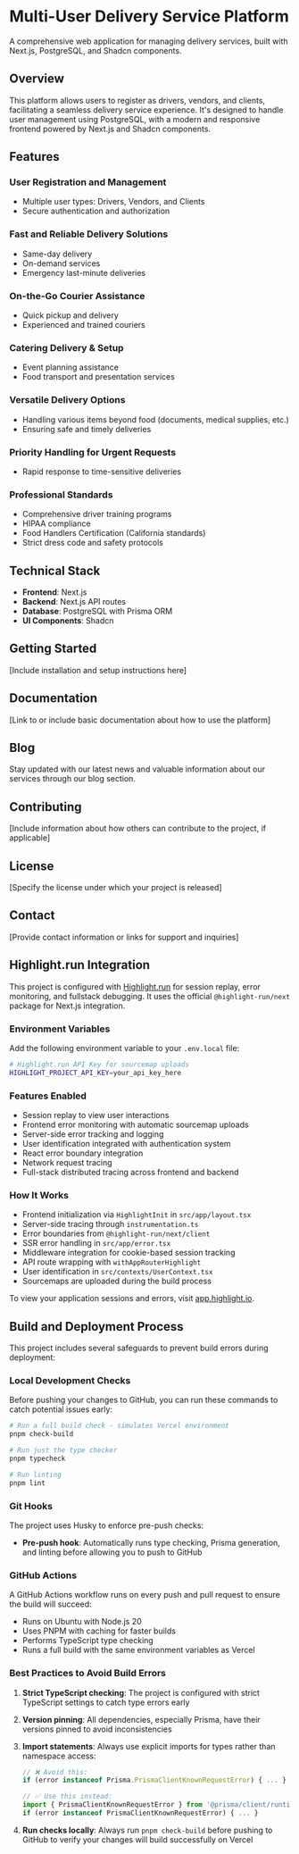 # Multi-User Delivery Service Platform

A comprehensive web application for managing delivery services, built with Next.js, PostgreSQL, and Shadcn components.

## Overview

This platform allows users to register as drivers, vendors, and clients, facilitating a seamless delivery service experience. It's designed to handle user management using PostgreSQL, with a modern and responsive frontend powered by Next.js and Shadcn components.

## Features

### User Registration and Management
- Multiple user types: Drivers, Vendors, and Clients
- Secure authentication and authorization

### Fast and Reliable Delivery Solutions
- Same-day delivery
- On-demand services
- Emergency last-minute deliveries

### On-the-Go Courier Assistance
- Quick pickup and delivery
- Experienced and trained couriers

### Catering Delivery & Setup
- Event planning assistance
- Food transport and presentation services

### Versatile Delivery Options
- Handling various items beyond food (documents, medical supplies, etc.)
- Ensuring safe and timely deliveries

### Priority Handling for Urgent Requests
- Rapid response to time-sensitive deliveries

### Professional Standards
- Comprehensive driver training programs
- HIPAA compliance
- Food Handlers Certification (California standards)
- Strict dress code and safety protocols

## Technical Stack

- **Frontend**: Next.js
- **Backend**: Next.js API routes
- **Database**: PostgreSQL with Prisma ORM
- **UI Components**: Shadcn

## Getting Started

[Include installation and setup instructions here]

## Documentation

[Link to or include basic documentation about how to use the platform]

## Blog

Stay updated with our latest news and valuable information about our services through our blog section.

## Contributing

[Include information about how others can contribute to the project, if applicable]

## License

[Specify the license under which your project is released]

## Contact

[Provide contact information or links for support and inquiries]

## Highlight.run Integration

This project is configured with [Highlight.run](https://www.highlight.io) for session replay, error monitoring, and fullstack debugging. It uses the official `@highlight-run/next` package for Next.js integration.

### Environment Variables

Add the following environment variable to your `.env.local` file:

```bash
# Highlight.run API Key for sourcemap uploads
HIGHLIGHT_PROJECT_API_KEY=your_api_key_here
```

### Features Enabled

- Session replay to view user interactions
- Frontend error monitoring with automatic sourcemap uploads
- Server-side error tracking and logging
- User identification integrated with authentication system
- React error boundary integration
- Network request tracing
- Full-stack distributed tracing across frontend and backend

### How It Works

- Frontend initialization via `HighlightInit` in `src/app/layout.tsx`
- Server-side tracing through `instrumentation.ts`
- Error boundaries from `@highlight-run/next/client`
- SSR error handling in `src/app/error.tsx`
- Middleware integration for cookie-based session tracking
- API route wrapping with `withAppRouterHighlight`
- User identification in `src/contexts/UserContext.tsx`
- Sourcemaps are uploaded during the build process

To view your application sessions and errors, visit [app.highlight.io](https://app.highlight.io).

## Build and Deployment Process

This project includes several safeguards to prevent build errors during deployment:

### Local Development Checks

Before pushing your changes to GitHub, you can run these commands to catch potential issues early:

```bash
# Run a full build check - simulates Vercel environment
pnpm check-build

# Run just the type checker
pnpm typecheck

# Run linting
pnpm lint
```

### Git Hooks

The project uses Husky to enforce pre-push checks:

- **Pre-push hook**: Automatically runs type checking, Prisma generation, and linting before allowing you to push to GitHub

### GitHub Actions

A GitHub Actions workflow runs on every push and pull request to ensure the build will succeed:

- Runs on Ubuntu with Node.js 20
- Uses PNPM with caching for faster builds
- Performs TypeScript type checking
- Runs a full build with the same environment variables as Vercel

### Best Practices to Avoid Build Errors

1. **Strict TypeScript checking**: The project is configured with strict TypeScript settings to catch type errors early

2. **Version pinning**: All dependencies, especially Prisma, have their versions pinned to avoid inconsistencies

3. **Import statements**: Always use explicit imports for types rather than namespace access:

   ```typescript
   // ❌ Avoid this:
   if (error instanceof Prisma.PrismaClientKnownRequestError) { ... }
   
   // ✅ Use this instead:
   import { PrismaClientKnownRequestError } from '@prisma/client/runtime/library';
   if (error instanceof PrismaClientKnownRequestError) { ... }
   ```

4. **Run checks locally**: Always run `pnpm check-build` before pushing to GitHub to verify your changes will build successfully on Vercel